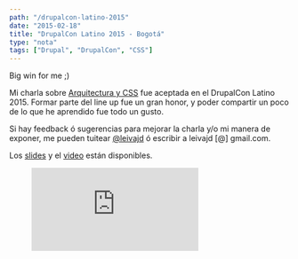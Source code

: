 ```yaml
---
path: "/drupalcon-latino-2015"
date: "2015-02-18"
title: "DrupalCon Latino 2015 - Bogotá"
type: "nota"
tags: ["Drupal", "DrupalCon", "CSS"]
---
```


Big win for me ;)

Mi charla sobre [Arquitectura y CSS](https://latinamerica2015.drupal.org/session/un-mejor-css-planeando-hoy-para-no-sufrir-en-el-futuro) fue aceptada en el DrupalCon Latino 2015. Formar parte del line up fue un gran honor, y poder compartir un poco de lo que he aprendido fue todo un gusto.

Si hay feedback &oacute; sugerencias para mejorar la charla y/o mi manera de exponer, me pueden tuitear [@leivajd](https://twitter.com/leivajd) &oacute; escribir a leivajd [@] gmail.com.

Los [slides](http://www.slideshare.net/leivajd/planeand) y el [video](https://youtu.be/VTCUnGmijDQ) est&aacute;n disponibles.

<figure class="video_container">
<iframe src="https://www.youtube.com/embed/VTCUnGmijDQ" frameborder="0" allow="accelerometer; autoplay; encrypted-media; gyroscope; picture-in-picture" allowfullscreen></iframe>
</figure>
